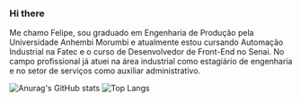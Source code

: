 ### Hi there 

Me chamo Felipe, sou graduado em Engenharia de Produção pela Universidade Anhembi Morumbi e atualmente estou cursando Automação Industrial na Fatec e o curso de Desenvolvedor de Front-End no Senai.
No campo profissional já atuei na área industrial como estagiário de engenharia e no setor de serviços como auxiliar administrativo.


![Anurag's GitHub stats](https://github-readme-stats.vercel.app/api?username=FelipeQueiroz7&show_icons=true&theme=tokyonight)
![Top Langs](https://github-readme-stats.vercel.app/api/top-langs/?username=anuraghazra&hide_progress=false&theme=tokyonight)

<!--
**FelipeQueiroz7/FelipeQueiroz7** is a ✨ _special_ ✨ repository because its `README.md` (this file) appears on your GitHub profile.

Here are some ideas to get you started:

- 🔭 I’m currently working on ...
- 🌱 I’m currently learning ...
- 👯 I’m looking to collaborate on ...
- 🤔 I’m looking for help with ...
- 💬 Ask me about ...
- 📫 How to reach me: ...
- 😄 Pronouns: ...
- ⚡ Fun fact: ...
-->
